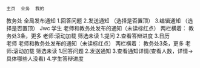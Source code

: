 	主页	业务	我的
教务处	全局发布通知
	1.回答问题
2.发送通知
（选择是否置顶）
3.编辑通知
（选择是否置顶）
	Jwc
学生	老师和教务处发布的通知（未读标红点）
两栏横着：
教务处3条，更多
老师:滚动加载
筛选未读	1.提问
2.查看答辩进度
3.日历	
老师	老师和教务处发布的通知（未读标红点）
两栏横着：
教务处3条，更多
老师:滚动加载
筛选未读	1.回答问题
2.发送通知
3.查看通知详情(查看人数，详情->具体哪些人没看) 
4.学生答辩进度	
